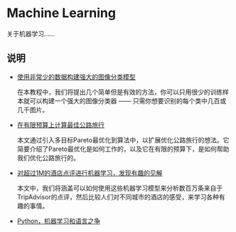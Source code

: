 # Machine Learning
关于机器学习……

## 说明

- [使用非常少的数据构建强大的图像分类模型](./使用非常少的数据构建强大的图像分类模型.md)

    在本教程中，我们将提出几个简单但是有效的方法，你可以只用很少的训练样本就可以构建一个强大的图像分类器 —— 只需你想要识别的每个类中几百或几千图片。

- [在有限预算上计算最佳公路旅行](./在有限预算上计算最佳公路旅行.md)

	本文通过引入多目标Pareto最优化到算法中，以扩展优化公路旅行的想法。它简要介绍了Pareto最优化是如何工作的，以及它在有限的预算下，是如何帮助我们优化公路旅行的。

- [对超过1M的酒店点评进行机器学习，发现有趣的见解](./对超过1M的酒店点评进行机器学习，发现有趣的见解.md)

	本文中，我们将涵盖可以如何使用这些机器学习模型来分析数百万条来自于TripAdvisor的点评，然后比较人们对不同城市的酒店的感受，来学习各种有趣的事情。

- [Python，机器学习和语言之争](./Python，机器学习和语言之争.md)